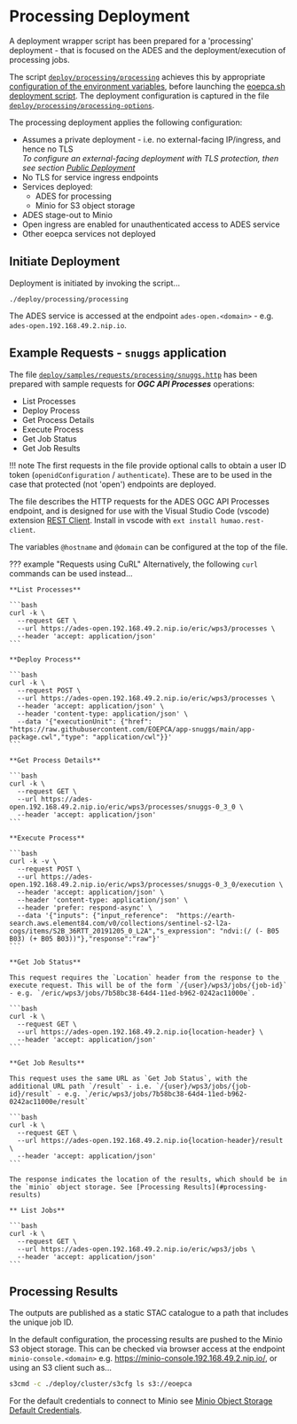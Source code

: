 # Processing Deployment

A deployment wrapper script has been prepared for a 'processing' deployment - that is focused on the ADES and the deployment/execution of processing jobs.

The script [`deploy/processing/processing`](https://github.com/EOEPCA/deployment-guide/blob/main/deploy/processing/processing) achieves this by appropriate [configuration of the environment variables](scripted-deployment.md#environment-variables), before launching the [eoepca.sh deployment script](scripted-deployment.md#command-line-arguments). The deployment configuration is captured in the file [`deploy/processing/processing-options`](https://github.com/EOEPCA/deployment-guide/blob/main/deploy/processing/processing-options).

The processing deployment applies the following configuration:

* Assumes a private deployment - i.e. no external-facing IP/ingress, and hence no TLS<br>
  _To configure an external-facing deployment with TLS protection, then see section [Public Deployment](scripted-deployment.md#public-deployment)_
* No TLS for service ingress endpoints
* Services deployed:
    * ADES for processing
    * Minio for S3 object storage
* ADES stage-out to Minio
* Open ingress are enabled for unauthenticated access to ADES service
* Other eoepca services not deployed

## Initiate Deployment

Deployment is initiated by invoking the script...

```
./deploy/processing/processing
```

The ADES service is accessed at the endpoint `ades-open.<domain>` - e.g. `ades-open.192.168.49.2.nip.io`.

## Example Requests - `snuggs` application

The file [`deploy/samples/requests/processing/snuggs.http`](https://github.com/EOEPCA/deployment-guide/blob/main/deploy/samples/requests/processing/snuggs.http) has been prepared with sample requests for **_OGC API Processes_** operations:

* List Processes
* Deploy Process
* Get Process Details
* Execute Process
* Get Job Status
* Get Job Results

!!! note
    The first requests in the file provide optional calls to obtain a user ID token (`openidConfiguration` / `authenticate`).
    These are to be used in the case that protected (not 'open') endpoints are deployed.

The file describes the HTTP requests for the ADES OGC API Processes endpoint, and is designed for use with the Visual Studio Code (vscode) extension [REST Client](https://marketplace.visualstudio.com/items?itemName=humao.rest-client). Install in vscode with `ext install humao.rest-client`.

The variables `@hostname` and `@domain` can be configured at the top of the file.

??? example "Requests using CuRL"
    Alternatively, the following `curl` commands can be used instead...

    **List Processes**

    ```bash
    curl -k \
      --request GET \
      --url https://ades-open.192.168.49.2.nip.io/eric/wps3/processes \
      --header 'accept: application/json'
    ```

    **Deploy Process**

    ```bash
    curl -k \
      --request POST \
      --url https://ades-open.192.168.49.2.nip.io/eric/wps3/processes \
      --header 'accept: application/json' \
      --header 'content-type: application/json' \
      --data '{"executionUnit": {"href": "https://raw.githubusercontent.com/EOEPCA/app-snuggs/main/app-package.cwl","type": "application/cwl"}}'
    ```

    **Get Process Details**

    ```bash
    curl -k \
      --request GET \
      --url https://ades-open.192.168.49.2.nip.io/eric/wps3/processes/snuggs-0_3_0 \
      --header 'accept: application/json'
    ```

    **Execute Process**

    ```bash
    curl -k -v \
      --request POST \
      --url https://ades-open.192.168.49.2.nip.io/eric/wps3/processes/snuggs-0_3_0/execution \
      --header 'accept: application/json' \
      --header 'content-type: application/json' \
      --header 'prefer: respond-async' \
      --data '{"inputs": {"input_reference":  "https://earth-search.aws.element84.com/v0/collections/sentinel-s2-l2a-cogs/items/S2B_36RTT_20191205_0_L2A","s_expression": "ndvi:(/ (- B05 B03) (+ B05 B03))"},"response":"raw"}'
    ```

    **Get Job Status**

    This request requires the `Location` header from the response to the execute request. This will be of the form `/{user}/wps3/jobs/{job-id}` - e.g. `/eric/wps3/jobs/7b58bc38-64d4-11ed-b962-0242ac11000e`.

    ```bash
    curl -k \
      --request GET \
      --url https://ades-open.192.168.49.2.nip.io{location-header} \
      --header 'accept: application/json'
    ```

    **Get Job Results**

    This request uses the same URL as `Get Job Status`, with the additional URL path `/result` - i.e. `/{user}/wps3/jobs/{job-id}/result` - e.g. `/eric/wps3/jobs/7b58bc38-64d4-11ed-b962-0242ac11000e/result`

    ```bash
    curl -k \
      --request GET \
      --url https://ades-open.192.168.49.2.nip.io{location-header}/result \
      --header 'accept: application/json'
    ```

    The response indicates the location of the results, which should be in the `minio` object storage. See [Processing Results](#processing-results) 

    ** List Jobs**

    ```bash
    curl -k \
      --request GET \
      --url https://ades-open.192.168.49.2.nip.io/eric/wps3/jobs \
      --header 'accept: application/json'
    ```

## Processing Results

The outputs are published as a static STAC catalogue to a path that includes the unique job ID.

In the default configuration, the processing results are pushed to the Minio S3 object storage. This can be checked via browser access at the endpoint `minio-console.<domain>` e.g. https://minio-console.192.168.49.2.nip.io/, or using an S3 client such as...

```bash
s3cmd -c ./deploy/cluster/s3cfg ls s3://eoepca
```

For the default credentials to connect to Minio see [Minio Object Storage Default Credentials](./scripted-deployment.md#minio-object-storage). 

